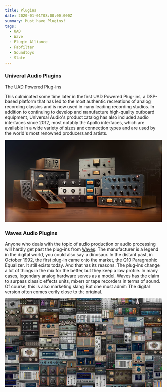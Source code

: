 ```yaml
---
title: Plugins
date: 2020-01-01T08:00:00.000Z
summary: Must have Plugins!
tags:
  - UAD
  - Wave
  - Plugin Alliance
  - Fabfilter
  - Soundtoys
  - Slate
---
```


### Univeral Audio Plugins

The [UAD](https://www.uaudio.de/uad-plugins.html) Powered Plug-ins

This culminated some time later in the first UAD Powered Plug-ins, a DSP-based platform that has led to the most authentic recreations of analog recording classics and is now used in many leading recording studios. In addition to continuing to develop and manufacture high-quality outboard equipment, Universal Audio's product catalog has also included audio interfaces since 2012, most notably the Apollo interfaces, which are available in a wide variety of sizes and connection types and are used by the world's most renowned producers and artists.

![uad](/src/assets/img/uad.jpg "uad")

### Waves Audio Plugins

Anyone who deals with the topic of audio production or audio processing will hardly get past the plug-ins from [Waves](https://www.waves.com). The manufacturer is a legend in the digital world, you could also say: a dinosaur. In the distant past, in October 1992, the first plug-in came onto the market, the Q10 Paragraphic Equalizer. It still exists today. And that has its reasons. The plug-ins change a lot of things in the mix for the better, but they keep a low profile.
In many cases, legendary analog hardware serves as a model. Waves has the claim to surpass classic effects units, mixers or tape recorders in terms of sound. Of course, this is also marketing slang. But one must admit: The digital version often comes eerily close to the original. 

![waves](/src/assets/img/waves.jpg "waves")
